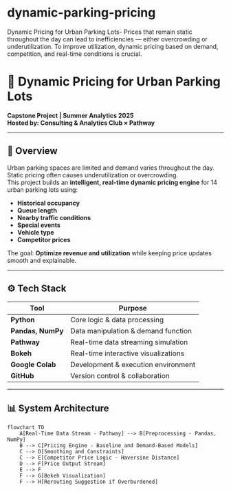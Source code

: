 # dynamic-parking-pricing
Dynamic Pricing for Urban Parking Lots- Prices that remain static throughout the day can lead to inefficiencies — either overcrowding or underutilization. To improve utilization, dynamic pricing based on demand, competition, and real-time conditions is crucial.
# 🚗 Dynamic Pricing for Urban Parking Lots

**Capstone Project | Summer Analytics 2025**  
**Hosted by: Consulting & Analytics Club × Pathway**

---

## 📌 Overview

Urban parking spaces are limited and demand varies throughout the day.  
Static pricing often causes underutilization or overcrowding.  
This project builds an **intelligent, real-time dynamic pricing engine** for 14 urban parking lots using:
- **Historical occupancy**
- **Queue length**
- **Nearby traffic conditions**
- **Special events**
- **Vehicle type**
- **Competitor prices**

The goal: **Optimize revenue and utilization** while keeping price updates smooth and explainable.

---

## ⚙️ Tech Stack

| Tool | Purpose |
|------|---------|
| **Python** | Core logic & data processing |
| **Pandas, NumPy** | Data manipulation & demand function |
| **Pathway** | Real-time data streaming simulation |
| **Bokeh** | Real-time interactive visualizations |
| **Google Colab** | Development & execution environment |
| **GitHub** | Version control & collaboration |

---

## 📊 System Architecture

```mermaid
flowchart TD
    A[Real-Time Data Stream - Pathway] --> B[Preprocessing - Pandas, NumPy]
    B --> C[Pricing Engine - Baseline and Demand-Based Models]
    C --> D[Smoothing and Constraints]
    C --> E[Competitor Price Logic - Haversine Distance]
    D --> F[Price Output Stream]
    E --> F
    F --> G[Bokeh Visualization]
    F --> H[Rerouting Suggestion if Overburdened]

